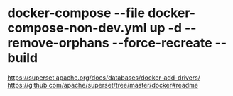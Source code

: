 # docker-compose --file docker-compose-non-dev.yml up -d --remove-orphans --force-recreate --build

https://superset.apache.org/docs/databases/docker-add-drivers/
https://github.com/apache/superset/tree/master/docker#readme


